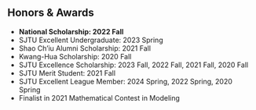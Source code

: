 ## Honors & Awards

<ul style="margin:0 0 5px;">
  <li><autocolor><strong>National Scholarship: 2022 Fall</strong></autocolor></li> 
  <li><autocolor>SJTU Excellent Undergraduate: 2023 Spring</autocolor></li>
  <li><autocolor>Shao Ch’iu Alumni Scholarship: 2021 Fall</autocolor></li>
  <li><autocolor>Kwang-Hua Scholarship: 2020 Fall</autocolor></li>
  <li><autocolor>SJTU Excellence Scholarship: 2023 Fall, 2022 Fall, 2021 Fall, 2020 Fall</autocolor></li>
<!--   <li><autocolor>SJTU Academic Progress Scholarship: 2021 Fall</autocolor></li> -->
  <li><autocolor>SJTU Merit Student: 2021 Fall</autocolor></li>
  <li><autocolor>SJTU Excellent League Member: 2024 Spring, 2022 Spring, 2020 Spring</autocolor></li>
<!--   <li><autocolor>Top-5 in ICCV 2023 Workshop on Computer Vision for Automated Medical Diagnosis CXR-LT Competition</autocolor></li> -->
  <li><autocolor>Finalist in 2021 Mathematical Contest in Modeling</autocolor></li>
<!--   <li><autocolor>Second Prize of 2020 National Undergraduate Mathematics Competition</autocolor></li> -->
</ul>

